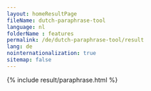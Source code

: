```yaml
---
layout: homeResultPage
fileName: dutch-paraphrase-tool
language: nl
folderName : features
permalink: /de/dutch-paraphrase-tool/result
lang: de
nointernationalization: true
sitemap: false
---
```

{% include result/paraphrase.html %}

<script src="/js/result/paraprashing.js" data-foldername="{{page.folderName}}" data-lang="{{page.lang}}"></script>